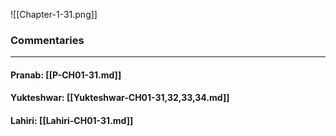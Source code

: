 ![[Chapter-1-31.png]]

### Commentaries

---

#### Pranab: [[P-CH01-31.md]]

#### Yukteshwar: [[Yukteshwar-CH01-31,32,33,34.md]]

#### Lahiri: [[Lahiri-CH01-31.md]]
